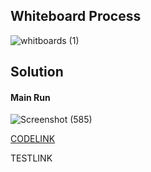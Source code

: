 ## Whiteboard Process

![whitboards (1)](https://user-images.githubusercontent.com/97829483/159143761-2093ae08-88d5-4ae2-866c-637d053087c2.jpg)

<!-- Embedded whiteboard image -->

## Solution
<!-- Show how to run your code, and examples of it in action -->
#### Main Run 
![Screenshot (585)](https://user-images.githubusercontent.com/97829483/159143865-db0f7b5e-7d37-4b0e-8ca6-66660c4a570f.png)


[CODELINK](https://github.com/HadeelDaragmeh158/data-structures-and-algorithms/tree/main/linked-list/app/src/main/java/linkedlist)

TESTLINK
